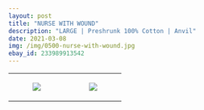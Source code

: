 ```yaml
---
layout: post
title: "NURSE WITH WOUND"
description: "LARGE | Preshrunk 100% Cotton | Anvil"
date: 2021-03-08
img: /img/0500-nurse-with-wound.jpg
ebay_id: 233989913542
---
```




<table style="width:100%;"><tr><td style="vertical-align:top;">
      <figure class="tmblr-full" data-orig-height="2048" data-orig-width="1365" data-orig-src="https://concertshirts.netlify.app/shirts/0500/0500-01.jpg"><img src="https://64.media.tumblr.com/d9fb8e7c0c0e9959d1a2796edcc09d0f/8717c04eeaf9b8f5-1d/s540x810/8adeee655203859260ecb51f03d428c23be4b4be.jpg" data-orig-height="2048" data-orig-width="1365" data-orig-src="https://concertshirts.netlify.app/shirts/0500/0500-01.jpg"/></figure></td>
    <td style="vertical-align:top;">
      <figure class="tmblr-full" data-orig-height="2048" data-orig-width="1365" data-orig-src="https://concertshirts.netlify.app/shirts/0500/0500-02.jpg"><img src="https://64.media.tumblr.com/dc771e2801971011b9cf9feeb9e07402/8717c04eeaf9b8f5-e9/s540x810/dedac3b34a26d4a0efaa032a774df44d18960f92.jpg" data-orig-height="2048" data-orig-width="1365" data-orig-src="https://concertshirts.netlify.app/shirts/0500/0500-02.jpg"/></figure></td>
  </tr></table>

